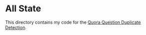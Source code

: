 # All State

This directory contains my code for the [Quora Question Duplicate Detection](https://www.kaggle.com/c/quora-question-pairs#description).
